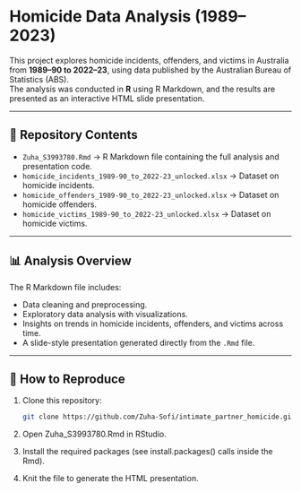 # Homicide Data Analysis (1989–2023)

This project explores homicide incidents, offenders, and victims in Australia from **1989–90 to 2022–23**, using data published by the Australian Bureau of Statistics (ABS).  
The analysis was conducted in **R** using R Markdown, and the results are presented as an interactive HTML slide presentation.

---

## 📂 Repository Contents
- `Zuha_S3993780.Rmd` → R Markdown file containing the full analysis and presentation code.
- `homicide_incidents_1989-90_to_2022-23_unlocked.xlsx` → Dataset on homicide incidents.
- `homicide_offenders_1989-90_to_2022-23_unlocked.xlsx` → Dataset on homicide offenders.
- `homicide_victims_1989-90_to_2022-23_unlocked.xlsx` → Dataset on homicide victims.

---

## 📊 Analysis Overview
The R Markdown file includes:
- Data cleaning and preprocessing.  
- Exploratory data analysis with visualizations.  
- Insights on trends in homicide incidents, offenders, and victims across time.  
- A slide-style presentation generated directly from the `.Rmd` file.  

---

## 🚀 How to Reproduce
1. Clone this repository:
   ```bash
   git clone https://github.com/Zuha-Sofi/intimate_partner_homicide.git
2. Open Zuha_S3993780.Rmd in RStudio.

3. Install the required packages (see install.packages() calls inside the Rmd).

4. Knit the file to generate the HTML presentation.
   
